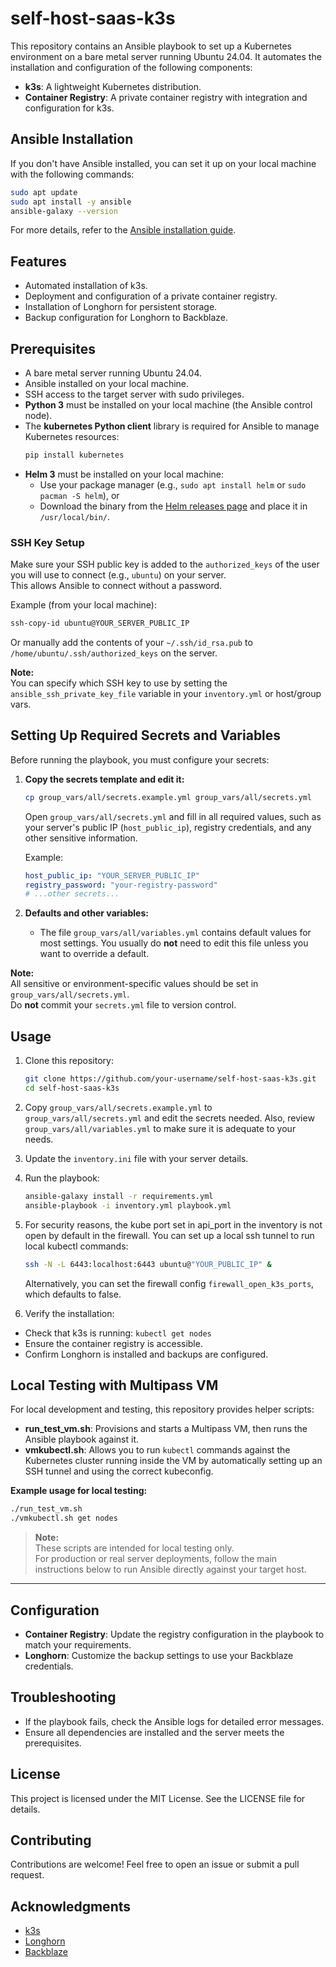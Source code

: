 # self-host-saas-k3s


This repository contains an Ansible playbook to set up a Kubernetes environment on a bare metal server running Ubuntu 24.04. It automates the installation and configuration of the following components:

- **k3s**: A lightweight Kubernetes distribution.
- **Container Registry**: A private container registry with integration and configuration for k3s.

## Ansible Installation

If you don't have Ansible installed, you can set it up on your local machine with the following commands:

```bash
sudo apt update
sudo apt install -y ansible
ansible-galaxy --version
```

For more details, refer to the [Ansible installation guide](https://docs.ansible.com/ansible/latest/installation_guide/intro_installation.html).

## Features

- Automated installation of k3s.
- Deployment and configuration of a private container registry.
- Installation of Longhorn for persistent storage.
- Backup configuration for Longhorn to Backblaze.

## Prerequisites

- A bare metal server running Ubuntu 24.04.
- Ansible installed on your local machine.
- SSH access to the target server with sudo privileges.
- **Python 3** must be installed on your local machine (the Ansible control node).
- The **kubernetes Python client** library is required for Ansible to manage Kubernetes resources:
    ```bash
    pip install kubernetes
    ```
- **Helm 3** must be installed on your local machine:
    - Use your package manager (e.g., `sudo apt install helm` or `sudo pacman -S helm`), or
    - Download the binary from the [Helm releases page](https://github.com/helm/helm/releases) and place it in `/usr/local/bin/`.


### SSH Key Setup

Make sure your SSH public key is added to the `authorized_keys` of the user you will use to connect (e.g., `ubuntu`) on your server.  
This allows Ansible to connect without a password.

Example (from your local machine):
```bash
ssh-copy-id ubuntu@YOUR_SERVER_PUBLIC_IP
```

Or manually add the contents of your `~/.ssh/id_rsa.pub` to `/home/ubuntu/.ssh/authorized_keys` on the server.

**Note:**  
You can specify which SSH key to use by setting the `ansible_ssh_private_key_file` variable in your `inventory.yml` or host/group vars.

## Setting Up Required Secrets and Variables

Before running the playbook, you must configure your secrets:

1. **Copy the secrets template and edit it:**
    ```bash
    cp group_vars/all/secrets.example.yml group_vars/all/secrets.yml
    ```
    Open `group_vars/all/secrets.yml` and fill in all required values, such as your server's public IP (`host_public_ip`), registry credentials, and any other sensitive information.

    Example:
    ```yaml
    host_public_ip: "YOUR_SERVER_PUBLIC_IP"
    registry_password: "your-registry-password"
    # ...other secrets...
    ```

2. **Defaults and other variables:**
    - The file `group_vars/all/variables.yml` contains default values for most settings. You usually do **not** need to edit this file unless you want to override a default.

**Note:**  
All sensitive or environment-specific values should be set in `group_vars/all/secrets.yml`.  
Do **not** commit your `secrets.yml` file to version control.


## Usage

1. Clone this repository:
    ```bash
    git clone https://github.com/your-username/self-host-saas-k3s.git
    cd self-host-saas-k3s
    ```

2. Copy `group_vars/all/secrets.example.yml` to `group_vars/all/secrets.yml` and edit the secrets needed. Also, review `group_vars/all/variables.yml` to make sure it is adequate to your needs.

3. Update the `inventory.ini` file with your server details.

4. Run the playbook:
    ```bash
    ansible-galaxy install -r requirements.yml
    ansible-playbook -i inventory.yml playbook.yml
    ```
5. For security reasons, the kube port set in api_port in the inventory is not open by default in the firewall. You can set up a local ssh tunnel to run local kubectl commands:
    ```bash
    ssh -N -L 6443:localhost:6443 ubuntu@"YOUR_PUBLIC_IP" &
    ```
    Alternatively, you can set the firewall config `firewall_open_k3s_ports`, which defaults to false.
       
6. Verify the installation:

 - Check that k3s is running: `kubectl get nodes`
 - Ensure the container registry is accessible.
 - Confirm Longhorn is installed and backups are configured.

## Local Testing with Multipass VM

For local development and testing, this repository provides helper scripts:

- **run_test_vm.sh**: Provisions and starts a Multipass VM, then runs the Ansible playbook against it.
- **vmkubectl.sh**: Allows you to run `kubectl` commands against the Kubernetes cluster running inside the VM by automatically setting up an SSH tunnel and using the correct kubeconfig.

**Example usage for local testing:**
```bash
./run_test_vm.sh
./vmkubectl.sh get nodes
```

> **Note:**  
> These scripts are intended for local testing only.  
> For production or real server deployments, follow the main instructions below to run Ansible directly against your target host.

---

## Configuration

- **Container Registry**: Update the registry configuration in the playbook to match your requirements.
- **Longhorn**: Customize the backup settings to use your Backblaze credentials.

## Troubleshooting

- If the playbook fails, check the Ansible logs for detailed error messages.
- Ensure all dependencies are installed and the server meets the prerequisites.

## License

This project is licensed under the MIT License. See the LICENSE file for details.

## Contributing

Contributions are welcome! Feel free to open an issue or submit a pull request.

## Acknowledgments

- [k3s](https://k3s.io/)
- [Longhorn](https://longhorn.io/)
- [Backblaze](https://www.backblaze.com/)